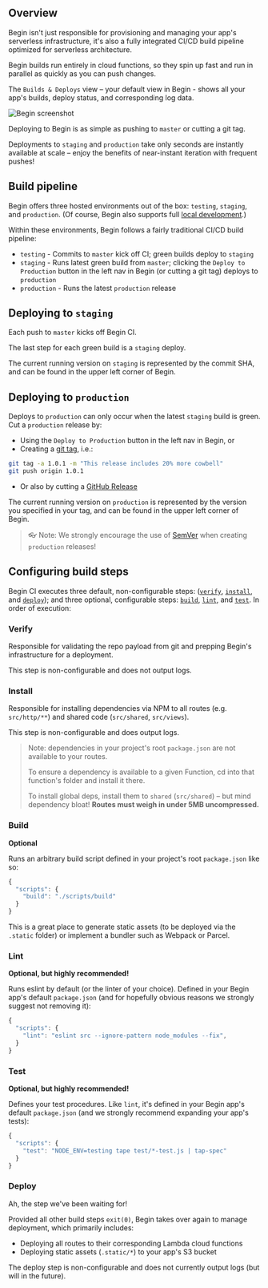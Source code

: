 ## Overview

Begin isn't just responsible for provisioning and managing your app's serverless infrastructure, it's also a fully integrated CI/CD build pipeline optimized for serverless architecture.

Begin builds run entirely in cloud functions, so they spin up fast and run in parallel as quickly as you can push changes.

The `Builds & Deploys` view – your default view in Begin - shows all your app's builds, deploy status, and corresponding log data.

![Begin screenshot](https://s3.us-west-1.amazonaws.com/begin-docs/begin-screenshot-home-1.png)

Deploying to Begin is as simple as pushing to `master` or cutting a git tag.

Deployments to `staging` and `production` take only seconds are instantly available at scale – enjoy the benefits of near-instant iteration with frequent pushes!


## Build pipeline

Begin offers three hosted environments out of the box: `testing`, `staging`, and `production`. (Of course, Begin also supports full [local development](/en/getting-started/quickstart/#working-locally).)

Within these environments, Begin follows a fairly traditional CI/CD build pipeline:
- `testing` - Commits to `master` kick off CI; green builds deploy to `staging`
- `staging` - Runs latest green build from `master`; clicking the `Deploy to Production` button in the left nav in Begin (or cutting a git tag) deploys to `production`
- `production` - Runs the latest `production` release


## Deploying to `staging`

Each push to `master` kicks off Begin CI.

The last step for each green build is a `staging` deploy.

The current running version on `staging` is represented by the commit SHA, and can be found in the upper left corner of Begin.


## Deploying to `production`

Deploys to `production` can only occur when the latest `staging` build is green. Cut a `production` release by:
  - Using the `Deploy to Production` button in the left nav in Begin, or
  - Creating a [git tag](https://git-scm.com/book/en/v2/Git-Basics-Tagging), i.e.:
```bash
git tag -a 1.0.1 -m "This release includes 20% more cowbell"
git push origin 1.0.1
```
  - Or also by cutting a [GitHub Release](https://help.github.com/articles/creating-releases/)

The current running version on `production` is represented by the version you specified in your tag, and can be found in the upper left corner of Begin.

> 👓 Note: We strongly encourage the use of [SemVer](https://semver.org/) when creating `production` releases!


## Configuring build steps

Begin CI executes three default, non-configurable steps: ([`verify`](#verify), [`install`](#install), and [`deploy`](#deploy)); and three optional, configurable steps: [`build`](#build), [`lint`](#lint), and [`test`](#test). In order of execution:


### **Verify**

Responsible for validating the repo payload from git and prepping Begin's infrastructure for a deployment.

This step is non-configurable and does not output logs.


### **Install**

Responsible for installing dependencies via NPM to all routes (e.g. `src/http/**`) and shared code (`src/shared`, `src/views`).

This step is non-configurable and does output logs.

> Note: dependencies in your project's root `package.json` are not available to your routes.
>
> To ensure a dependency is available to a given Function, cd into that function's folder and install it there.
>
> To install global deps, install them to `shared` (`src/shared`) – but mind dependency bloat! **Routes must weigh in under 5MB uncompressed.**


### **Build**

**Optional**

Runs an arbitrary build script defined in your project's root `package.json` like so:

```js
{
  "scripts": {
    "build": "./scripts/build"
  }
}
```

This is a great place to generate static assets (to be deployed via the `.static` folder) or implement a bundler such as Webpack or Parcel.


### **Lint**

**Optional, but highly recommended!**

Runs eslint by default (or the linter of your choice). Defined in your Begin app's default `package.json` (and for hopefully obvious reasons we strongly suggest not removing it):

```js
{
  "scripts": {
    "lint": "eslint src --ignore-pattern node_modules --fix",
  }
}
```


### **Test**

**Optional, but highly recommended!**

Defines your test procedures. Like `lint`, it's defined in your Begin app's default `package.json` (and we strongly recommend expanding your app's tests):


```js
{
  "scripts": {
    "test": "NODE_ENV=testing tape test/*-test.js | tap-spec"
  }
}
```


### **Deploy**

Ah, the step we've been waiting for!

Provided all other build steps `exit(0)`, Begin takes over again to manage deployment, which primarily includes:
- Deploying all routes to their corresponding Lambda cloud functions
- Deploying static assets (`.static/*`) to your app's S3 bucket

The deploy step is non-configurable and does not currently output logs (but will in the future).
